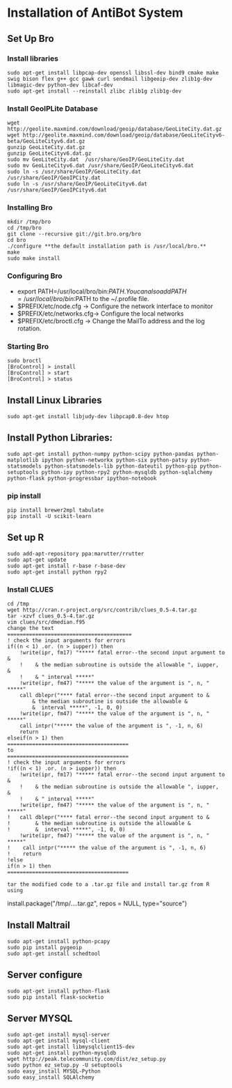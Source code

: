 # Installation of AntiBot System

## Set Up Bro

### Install libraries 
    sudo apt-get install libpcap-dev openssl libssl-dev bind9 cmake make swig bison flex g++ gcc gawk curl sendmail libgeoip-dev zlib1g-dev libmagic-dev python-dev libcaf-dev
    sudo apt-get install --reinstall zlibc zlib1g zlib1g-dev

### Install GeoIPLite Database
    wget http://geolite.maxmind.com/download/geoip/database/GeoLiteCity.dat.gz
    wget http://geolite.maxmind.com/download/geoip/database/GeoLiteCityv6-beta/GeoLiteCityv6.dat.gz
    gunzip GeoLiteCity.dat.gz
    gunzip GeoLiteCityv6.dat.gz
    sudo mv GeoLiteCity.dat  /usr/share/GeoIP/GeoLiteCity.dat
    sudo mv GeoLiteCityv6.dat /usr/share/GeoIP/GeoLiteCityv6.dat
    sudo ln -s /usr/share/GeoIP/GeoLiteCity.dat /usr/share/GeoIP/GeoIPCity.dat
    sudo ln -s /usr/share/GeoIP/GeoLiteCityv6.dat /usr/share/GeoIP/GeoIPCityv6.dat
### Installing Bro
    mkdir /tmp/bro
    cd /tmp/bro
    git clone --recursive git://git.bro.org/bro
    cd bro
    ./configure **the default installation path is /usr/local/bro.**
    make
    sudo make install

### Configuring Bro
  - export PATH=/usr/local/bro/bin:$PATH. You can also add
    PATH=/usr/local/bro/bin:$PATH to the ~/.profile file.
  - $PREFIX/etc/node.cfg -> Configure the network interface to monitor
  - $PREFIX/etc/networks.cfg-> Configure the local networks
  - $PREFIX/etc/broctl.cfg -> Change the MailTo address and the log rotation.
### Starting Bro
    sudo broctl
    [BroControl] > install
    [BroControl] > start
    [BroControl] > status



## Install Linux Libraries
    sudo apt-get install libjudy-dev libpcap0.8-dev htop

## Install Python Libraries:
    sudo apt-get install python-numpy python-scipy python-pandas python-matplotlib ipython python-networkx python-six python-patsy python-statsmodels python-statsmodels-lib python-dateutil python-pip python-setuptools python-ipy python-rpy2 python-mysqldb python-sqlalchemy python-flask python-progressbar ipython-notebook
### pip install
    pip install brewer2mpl tabulate
    pip install -U scikit-learn
<!---
### Install sklearn
    mkdir /tmp/scikit
    cd /tmp/scikit
    git clone https://github.com/joker0x5F5F/scikit-learn
    cd scikit-learn
    git checkout tsne-kldivergence
    python setup.py install 
-->

## Set up R 
    sudo add-apt-repository ppa:marutter/rrutter 
    sudo apt-get update 
    sudo apt-get install r-base r-base-dev 
    sudo apt-get install python rpy2

### Install CLUES
    cd /tmp
    wget http://cran.r-project.org/src/contrib/clues_0.5-4.tar.gz
    tar -xzvf clues_0.5-4.tar.gz
    vim clues/src/dmedian.f95
    change the text 
    ========================================
    ! check the input arguments for errors
    if((n < 1) .or. (n > iupper)) then
        !write(ipr, fm17) "***** fatal error--the second input argument to & 
        !    & the median subroutine is outside the allowable ", iupper,  &
        !    & " interval *****"
        !write(ipr, fm47) "***** the value of the argument is ", n, " *****"
        call dblepr("**** fatal error--the second input argument to & 
            & the median subroutine is outside the allowable &
            &  interval *****", -1, 0, 0)
        !write(ipr, fm47) "***** the value of the argument is ", n, " *****"
        call intpr("***** the value of the argument is ", -1, n, 6)
        return
    elseif(n > 1) then
    =======================================
    to 
    =======================================
    ! check the input arguments for errors
    !if((n < 1) .or. (n > iupper)) then
        !write(ipr, fm17) "***** fatal error--the second input argument to & 
        !    & the median subroutine is outside the allowable ", iupper,  &
        !    & " interval *****"
        !write(ipr, fm47) "***** the value of the argument is ", n, " *****"
    !   call dblepr("**** fatal error--the second input argument to & 
    !        & the median subroutine is outside the allowable &
    !        &  interval *****", -1, 0, 0)
        !write(ipr, fm47) "***** the value of the argument is ", n, " *****"
    !    call intpr("***** the value of the argument is ", -1, n, 6)
    !    return
    !else
    if(n > 1) then
    =======================================
    
    tar the modified code to a .tar.gz file and install tar.gz from R using
install.package("/tmp/....tar.gz", repos = NULL, type="source")

<!---
## Set Up MySQL

### Install MySQL
    sudo apt-get install mysql-server

### Login to MySQL: 
    mysql -u root -p

### Create the project database
    create database botnet_project

### Create a user
    create user 'wz'@'localhost'; set password for 'wz'@'localhost'=password('botnet')

### Use database: 
    use botnet_project

### Grant privileges to user wz: 
    grant all on botnet_project.* to 'wz'@'localhost';
-->

## Install Maltrail
    sudo apt-get install python-pcapy
    sudo pip install pygeoip
    sudo apt-get install schedtool

## Server configure
    sudo apt-get install python-flask
    sudo pip install flask-socketio
## Server MYSQL
    sudo apt-get install mysql-server
    sudo apt-get install mysql-client
    sudo apt-get install libmysqlclient15-dev
    sudo apt-get install python-mysqldb
    wget http://peak.telecommunity.com/dist/ez_setup.py
    sudo python ez_setup.py -U setuptools
    sudo easy_install MYSQL-Python
    sudo easy_install SQLAlchemy
